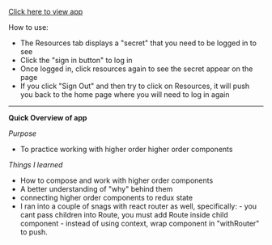 [Click here to view app](https://higher-order-practice.herokuapp.com/)

How to use:
- The Resources tab displays a "secret" that you need to be logged in to see
- Click the "sign in button" to log in
- Once logged in, click resources again to see the secret appear on the page
- If you click "Sign Out" and then try to click on Resources, it will push you back to the home page where you will need to log in again

--------
**Quick Overview of app**

*Purpose*
- To practice working with higher order higher order components

*Things I learned*
- How to compose and work with higher order components
- A better understanding of "why" behind them
- connecting higher order components to redux state
- I ran into a couple of snags with react router as well, specifically:
        - you cant pass children into Route,
        you must add Route inside child component
        - instead of using context, wrap component in "withRouter" to push.
